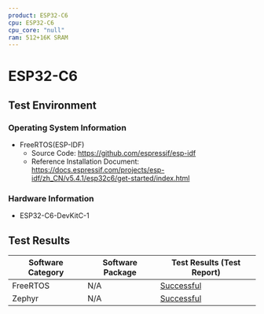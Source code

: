 ```yaml
---
product: ESP32-C6
cpu: ESP32-C6
cpu_core: "null"
ram: 512+16K SRAM
---
```


# ESP32-C6

## Test Environment
### Operating System Information

- FreeRTOS(ESP-IDF)
    - Source Code: https://github.com/espressif/esp-idf
    - Reference Installation Document: https://docs.espressif.com/projects/esp-idf/zh_CN/v5.4.1/esp32c6/get-started/index.html
    
### Hardware Information

- 	ESP32-C6-DevKitC-1

## Test Results

| Software Category     | Software Package | Test Results (Test Report)                        |
| --------------------- | ---------------- | ------------------------------------------------- |
| FreeRTOS  | N/A              | [Successful][FreeRTOS]                                |
| Zephyr  | N/A              | [Successful][Zephyr]                                |


[FreeRTOS]: ./FreeRTOS/README.md
[Zephyr]: ./Zephyr/README.md